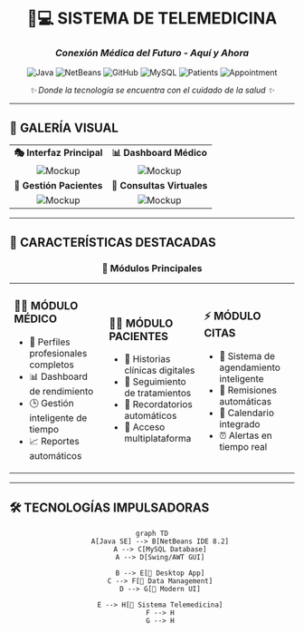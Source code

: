 <!-- HEADER CON GRADIENTE ANIMADO -->
<div align="center">

# 🏥💻 SISTEMA DE TELEMEDICINA 
### *Conexión Médica del Futuro - Aquí y Ahora*

![Java](https://img.shields.io/badge/Java-ED8B00?style=for-the-badge&logo=java&logoColor=white)
![NetBeans](https://img.shields.io/badge/NetBeans-1B6AC6?style=for-the-badge&logo=apache-netbeans-ide&logoColor=white)
![GitHub](https://img.shields.io/badge/GitHub-100000?style=for-the-badge&logo=github&logoColor=white)
![MySQL](https://img.shields.io/badge/MySQL-005C84?style=for-the-badge&logo=mysql&logoColor=white)
![Patients](https://img.shields.io/badge/👨‍⚕️-Patient_Care-2EA043?style=for-the-badge)
![Appointment](https://img.shields.io/badge/📅-Smart_Scheduling-DD4B39?style=for-the-badge)

*✨ Donde la tecnología se encuentra con el cuidado de la salud ✨*

</div>

---

## 🌟 **GALERÍA VISUAL**

<div align="center">

| | |
|:-------------------------:|:-------------------------:|
| **🎭 Interfaz Principal** | **📊 Dashboard Médico** |
| ![Mockup](https://via.placeholder.com/400x250/4A90E2/white?text=Interfaz+Principal) | ![Mockup](https://via.placeholder.com/400x250/50C878/white?text=Dashboard+Médico) |
| **👥 Gestión Pacientes** | **📱 Consultas Virtuales** |
| ![Mockup](https://via.placeholder.com/400x250/F39C12/white?text=Gestión+Pacientes) | ![Mockup](https://via.placeholder.com/400x250/9B59B6/white?text=Consultas+Virtuales) |

</div>

---

## 🚀 **CARACTERÍSTICAS DESTACADAS**

<div align="center">

### 🎯 **Módulos Principales**

</div>

<table>
<tr>
<td width="33%">

### 👨‍⚕️ **MÓDULO MÉDICO**
- 🎯 Perfiles profesionales completos
- 📊 Dashboard de rendimiento
- 🕒 Gestión inteligente de tiempo
- 📈 Reportes automáticos

</td>
<td width="33%">

### 👨‍💼 **MÓDULO PACIENTES**
- 👤 Historias clínicas digitales
- 💊 Seguimiento de tratamientos
- 🔔 Recordatorios automáticos
- 📱 Acceso multiplataforma

</td>
<td width="33%">

### ⚡ **MÓDULO CITAS**
- 🎯 Sistema de agendamiento inteligente
- 🔄 Remisiones automáticas
- 📅 Calendario integrado
- ⏰ Alertas en tiempo real

</td>
</tr>
</table>

---

## 🛠 **TECNOLOGÍAS IMPULSADORAS**

<div align="center">

```mermaid
graph TD
    A[Java SE] --> B[NetBeans IDE 8.2]
    A --> C[MySQL Database]
    A --> D[Swing/AWT GUI]
    
    B --> E[📱 Desktop App]
    C --> F[💾 Data Management]
    D --> G[🎨 Modern UI]
    
    E --> H[🚀 Sistema Telemedicina]
    F --> H
    G --> H
